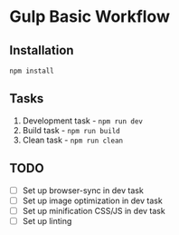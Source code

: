 # Gulp Basic Workflow

## Installation

```
npm install
```

## Tasks

1. Development task - ```npm run dev```
2. Build task - ```npm run build```
3. Clean task - ```npm run clean```

## TODO
- [ ] Set up browser-sync in dev task
- [ ] Set up image optimization in dev task
- [ ] Set up minification CSS/JS in dev task
- [ ] Set up linting
